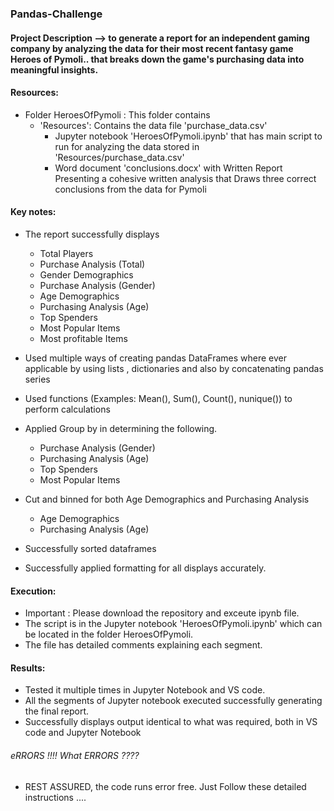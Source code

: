 ### Pandas-Challenge
#### Project Description -->  to generate a report for an independent gaming company by analyzing the data for their most recent fantasy game Heroes of Pymoli.. that breaks down the game's purchasing data into meaningful insights.

#### Resources:
   * Folder HeroesOfPymoli : This folder contains 
      * 'Resources': Contains the data file 'purchase_data.csv'
   		* Jupyter notebook 'HeroesOfPymoli.ipynb' that has main script to run for analyzing the data stored in 'Resources/purchase_data.csv'
        * Word document 'conclusions.docx' with Written Report Presenting a cohesive written analysis that Draws three correct conclusions from the data for Pymoli
#### Key notes:
   * The report successfully displays 
      * Total Players 
      * Purchase Analysis (Total)
      * Gender Demographics
      * Purchase Analysis (Gender)
      * Age Demographics
      * Purchasing Analysis (Age)
      * Top Spenders
      * Most Popular Items
      * Most profitable Items

   * Used multiple ways of creating pandas DataFrames where ever applicable by using lists , dictionaries and also by concatenating pandas series
   * Used functions (Examples: Mean(), Sum(), Count(), nunique()) to perform calculations 
   * Applied Group by in determining the following.
      * Purchase Analysis (Gender)
      * Purchasing Analysis (Age)
      * Top Spenders
      * Most Popular Items
   * Cut and binned for both Age Demographics and Purchasing Analysis
      * Age Demographics
      * Purchasing Analysis (Age)
   * Successfully sorted dataframes
   * Successfully applied formatting for all displays accurately.
 
#### Execution:
  * Important : Please download the repository and exceute ipynb file.
  * The script is in the Jupyter notebook 'HeroesOfPymoli.ipynb' which can be located in the folder HeroesOfPymoli.
  * The file has detailed comments explaining each segment.
    
#### Results:
   * Tested it multiple times in Jupyter Notebook and VS code.
   * All the segments of Jupyter notebook executed successfully generating the final report.
   * Successfully displays output identical to what was required, both in VS code and Jupyter Notebook

###### eRRORS !!!! What ERRORS ????
* REST ASSURED, the code runs error free. Just Follow these detailed instructions ....
